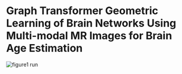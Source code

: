 # Graph Transformer Geometric Learning of Brain Networks Using Multi-modal MR Images for Brain Age Estimation
![figure1](https://user-images.githubusercontent.com/56855485/180636338-3c035341-ae77-4e0c-a969-2a15ca8053c1.png)
run 
